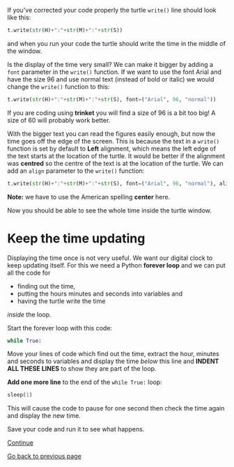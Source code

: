 If you've corrected your code properly the turtle ```write()``` line should look like this:

```python
t.write(str(H)+":"+str(M)+":"+str(S))
```

and when you run your code the turtle should write the time in the middle of the window.

Is the display of the time very small? We can make it bigger by adding a ```font``` parameter in the ```write()``` function. If we want to use the font Arial and have the size 96 and use normal text (instead of bold or italic) we would change the ```write()``` function to this:

```python
t.write(str(H)+":"+str(M)+":"+str(S), font=("Arial", 96, "normal"))
```

If you are coding using **trinket** you will find a size of 96 is a bit too big! A size of 60 will probably work better.

With the bigger text you can read the figures easily enough, but now the time goes off the edge of the screen. This is because the text in a ```write()``` function is set by default to **Left** alignment, which means the left edge of the text starts at the location of the turtle. It would be better if the alignment was **centred** so the centre of the text is at the location of the turtle. We can add an ```align``` parameter to the ```write()``` function:

```python
t.write(str(H)+":"+str(M)+":"+str(S), font=("Arial", 96, "normal"), align = "center")
```

**Note:** we have to use the American spelling **center** here.

Now you should be able to see the whole time inside the turtle window.

# Keep the time updating

Displaying the time once is not very useful. We want our digital clock to keep updating itself. For this we need a Python **forever loop** and we can put all the code for

* finding out the time,
* putting the hours minutes and seconds into variables and
* having the turtle write the time

*inside* the loop.

Start the forever loop with this code:

```python
while True:
```

Move your lines of code which find out the time, extract the hour, minutes and seconds to variables and display the time *below* this line and **INDENT ALL THESE LINES**  to show they are part of the loop.

**Add one more line** to the end of the ```while True:``` loop:

```python
sleep(1)
```

This will cause the code to pause for one second then check the time again and display the new time.

Save your code and run it to see what happens.

[Continue](README4.md)

[Go back to previous page](README.md)

